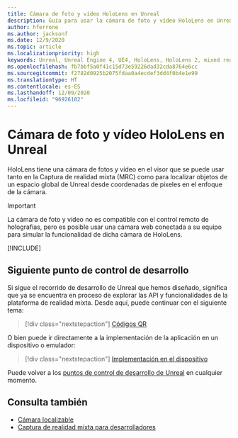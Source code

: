 ```yaml
---
title: Cámara de foto y vídeo HoloLens en Unreal
description: Guía para usar la cámara de foto y vídeo HoloLens en Unreal
author: hferrone
ms.author: jacksonf
ms.date: 12/9/2020
ms.topic: article
ms.localizationpriority: high
keywords: Unreal, Unreal Engine 4, UE4, HoloLens, HoloLens 2, mixed reality, development, features, documentation, guides, holograms, camera, PV camera, MRC, mixed reality headset, windows mixed reality headset, virtual reality headset
ms.openlocfilehash: fb7bbf5a0f41c15d73e59226dad32cda8764e6cc
ms.sourcegitcommit: f2782d0925b2075fdaa0a4ecdef3dd4f0b4e1e99
ms.translationtype: HT
ms.contentlocale: es-ES
ms.lasthandoff: 12/09/2020
ms.locfileid: "96926102"
---
```

# <a name="hololens-photovideo-camera-in-unreal"></a>Cámara de foto y vídeo HoloLens en Unreal

HoloLens tiene una cámara de fotos y vídeo en el visor que se puede usar tanto en la Captura de realidad mixta (MRC) como para localizar objetos de un espacio global de Unreal desde coordenadas de píxeles en el enfoque de la cámara.

> [!IMPORTANT]
> La cámara de foto y vídeo no es compatible con el control remoto de holografías, pero es posible usar una cámara web conectada a su equipo para simular la funcionalidad de dicha cámara de HoloLens.

[!INCLUDE[](includes/tabs-pv-camera.md)]

## <a name="next-development-checkpoint"></a>Siguiente punto de control de desarrollo

Si sigue el recorrido de desarrollo de Unreal que hemos diseñado, significa que ya se encuentra en proceso de explorar las API y funcionalidades de la plataforma de realidad mixta. Desde aquí, puede continuar con el siguiente tema:

> [!div class="nextstepaction"]
> [Códigos QR](unreal-qr-codes.md)

O bien puede ir directamente a la implementación de la aplicación en un dispositivo o emulador:

> [!div class="nextstepaction"]
> [Implementación en el dispositivo](unreal-deploying.md)

Puede volver a los [puntos de control de desarrollo de Unreal](unreal-development-overview.md#3-platform-capabilities-and-apis) en cualquier momento.

## <a name="see-also"></a>Consulta también
* [Cámara localizable](../platform-capabilities-and-apis/locatable-camera.md)
* [Captura de realidad mixta para desarrolladores](../platform-capabilities-and-apis/mixed-reality-capture-for-developers.md)

